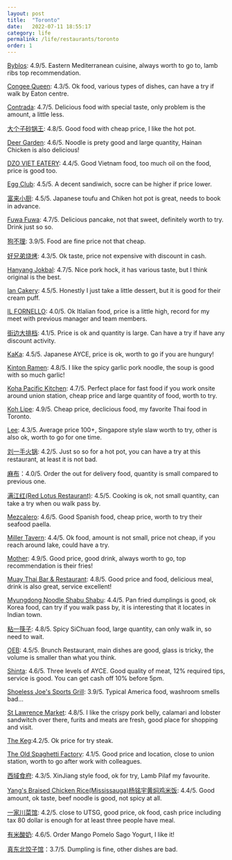 ```yaml
---
layout: post
title:  "Toronto"
date:   2022-07-11 18:55:17
category: life
permalink: /life/restaurants/toronto
order: 1
---
```

[Byblos](https://byblosdowntown.com/): 4.9/5. Eastern Mediterranean cuisine, always worth to go to, lamb ribs top recommendation.

[Congee Queen](https://www.congeequeen.com/): 4.3/5. Ok food, various types of dishes, can have a try if walk by Eaton centre.

[Contrada](https://www.contradarestaurant.com/): 4.7/5. Delicious food with special taste, only problem is the amount, a little less.

[大个子砂锅王](https://www.fantuanorder.com/local-life/zh-CN/merchant-reviews/store/pot-licious-stew--3ed9a1e4e9cdb95f86670b6594a75d96-CA): 4.8/5. Good food with cheap price, I like the hot pot. 

[Deer Garden](https://www.deergarden.net/): 4.6/5. Noodle is prety good and large quantity, Hainan Chicken is also delicious!

[DZO VIET EATERY](https://www.dzovieteatery.com/): 4.4/5. Good Vietnam food, too much oil on the food, price is good too.

[Egg Club](https://eggclub.ca/): 4.5/5. A decent sandiwich, socre can be higher if price lower.

[富来小厨](https://www.facebook.com/sangsfood/?locale=zh_CN): 4.5/5. Japanese toufu and Chiken hot pot is great, needs to book in advance.

[Fuwa Fuwa](https://www.fuwafuwapancakes.com/): 4.7/5. Delicious pancake, not that sweet, definitely worth to try. Drink just so so.

[狗不理](http://goubuli.ca/): 3.9/5. Food are fine price not that cheap. 

[好兄弟烧烤](https://www.instagram.com/goodbrotherbbq/): 4.3/5. Ok taste, price not expensive with discount in cash.

[Hanyang Jokbal](https://www.instagram.com/p/CalWAVCrY69/?igshid=ZDFmNTE4Nzc%3D): 4.7/5. Nice pork hock, it has various taste, but I think original is the best.

[Ian Cakery](https://www.iancakery.ca/): 4.5/5. Honestly I just take a little dessert, but it is good for their cream puff.

[IL FORNELLO](https://ilfornello.com/): 4.0/5. Ok Itlalian food, price is a little high, record for my meet with previous manager and team members.

[街边大排档](https://www.ubereats.com/ca/store/%E8%A1%97%E8%BE%B9%E5%A4%A7%E6%8E%92%E6%A1%A3-hans-stir-fry-bbq/86Y2jMizWUG7pWeGe9R3Cw): 4.1/5. Price is ok and quantity is large. Can have a try if have any discount activity.

[KaKa](https://kakaallyoucaneat.ca/): 4.5/5. Japanese AYCE, price is ok, worth to go if you are hungury!

[Kinton Ramen](https://www.kintonramen.com/): 4.8/5. I like the spicy garlic pork noodle, the soup is good with so much garlic!

[Koha Pacific Kitchen](https://kohakitchen.com/): 4.7/5. Perfect place for fast food if you work onsite around union station, cheap price and large quantity of food, worth to try.

[Koh Lipe](https://kohlipe.ca/): 4.9/5. Cheap price, declicious food, my favorite Thai food in Toronto.

[Lee](https://leerestaurant.com/): 4.3/5. Average price 100+, Singapore style slaw worth to try, other is also ok, worth to go for one time.

[刘一手火锅](https://www.liuyishouna.com/): 4.2/5. Just so so for a hot pot, you can have a try at this restaurant, at least it is not bad.

[麻布](https://mabugeneration.com)：4.0/5. Order the out for delivery food, quantity is small compared to previous one.

[满江红(Red Lotus Restaurant)](https://www.ubereats.com/ca/store/red-lotus-restaurant-%E6%BB%A1%E6%B1%9F%E7%BA%A2/cOK3ioIMTX2YFqn6UvlnQQ): 4.5/5. Cooking is ok, not small quantity, can take a try when ou walk pass by.

[Mezcalero](https://mezcalerotoronto.com/): 4.6/5. Good Spanish food, cheap price, worth to try their seafood paella.

[Miller Tavern](https://themillertavern.com/): 4.4/5. Ok food, amount is not small, price not cheap, if you reach around lake, could have a try.

[Mother](https://motherdrinks.co/): 4.9/5. Good price, good drink, always worth to go, top recommendation is their fries!

[Muay Thai Bar & Restaurant](https://www.yelp.ca/biz/muay-thai-restaurant-and-bar-toronto): 4.8/5. Good price and food, delicious meal, drink is also great, service excellent!

[Myungdong Noodle Shabu Shabu](https://www.mdkalguksu.com/): 4.4/5. Pan fried dumplings is good, ok Korea food, can try if you walk pass by, it is interesting that it locates in Indian town.

[粘一筷子](https://info.yorkbbs.ca/detail/sichuan/a137d8ad-78c3-4975-a5a1-35e58dfb3c63): 4.8/5. Spicy SiChuan food, large quantity, can only walk in, so need to wait.

[OEB](https://eatoeb.com/locations/toronto/?gclid=CjwKCAiAk9itBhASEiwA1my_61YsuBPw7S77-js1K5fg0TCPPQ18PB4cSD6sXOLOaIQ28aTUGCfYiBoCp1YQAvD_BwE): 4.5/5. Brunch Restaurant, main dishes are good, glass is tricky, the volume is smaller than what you think.

[Shinta](https://shintabbq.ca/): 4.6/5. Three levels of AYCE. Good quality of meat, 12% required tips, service is good. You can get cash off 10% before 5pm.

[Shoeless Joe's Sports Grill](https://shoelessjoes.ca/): 3.9/5. Typical America food, washroom smells bad...

[St Lawrence Market](http://www.stlawrencemarket.com/): 4.8/5. I like the crispy pork belly, calamari and lobster sandwitch over there, furits and meats are fresh, good place for shopping and visit.

[The Keg](https://thekeg.com/en?gad_source=1&gclid=EAIaIQobChMI16DBlaTPhAMVMnNHAR0uEwi1EAAYASAAEgKdIvD_BwE):4.2/5. Ok price for try steak.

[The Old Spaghetti Factory](https://oldspaghettifactory.ca/locations/toronto/): 4.1/5. Good price and location, close to union station, worth to go after work with colleagues.

[西域食府](https://magicaltasteofchina.com/dt476): 4.3/5. XinJiang style food, ok for try, Lamb Pilaf my favourite.

[Yang's Braised Chicken Rice(Mississauga)杨铭宇黄焖鸡米饭](https://order.mrsdigi.com/485316193107080/10e622c2-67f2-50ca-aaad-148f1916abe9#/splash-screen): 4.4/5. Good amount, ok taste, beef noodle is good, not spicy at all.

[一家川菜馆](https://www.yijiachuancaiguan.com/): 4.2/5. close to UTSG, good price, ok food, cash price including tax 80 dollar is enough for at least three people have meal.

[有米酸奶](https://www.yomiesriceyogurt.com/): 4.6/5. Order Mango Pomelo Sago Yogurt, I like it!

[真东北饺子馆](https://kb.51.ca/item/18)：3.7/5. Dumpling is fine, other dishes are bad.